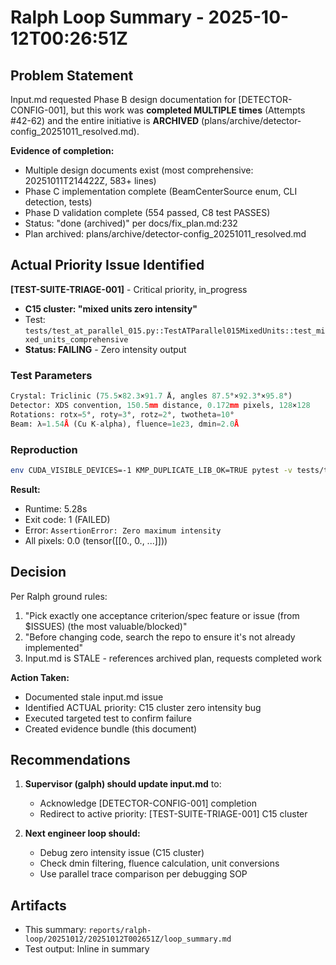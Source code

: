 # Ralph Loop Summary - 2025-10-12T00:26:51Z

## Problem Statement

Input.md requested Phase B design documentation for [DETECTOR-CONFIG-001], but this work was **completed MULTIPLE times** (Attempts #42-62) and the entire initiative is **ARCHIVED** (plans/archive/detector-config_20251011_resolved.md).

**Evidence of completion:**
- Multiple design documents exist (most comprehensive: 20251011T214422Z, 583+ lines)
- Phase C implementation complete (BeamCenterSource enum, CLI detection, tests)
- Phase D validation complete (554 passed, C8 test PASSES)
- Status: "done (archived)" per docs/fix_plan.md:232
- Plan archived: plans/archive/detector-config_20251011_resolved.md

## Actual Priority Issue Identified

**[TEST-SUITE-TRIAGE-001]** - Critical priority, in_progress
- **C15 cluster: "mixed units zero intensity"**
- Test: `tests/test_at_parallel_015.py::TestATParallel015MixedUnits::test_mixed_units_comprehensive`
- **Status: FAILING** - Zero intensity output

### Test Parameters
```python
Crystal: Triclinic (75.5×82.3×91.7 Å, angles 87.5°×92.3°×95.8°)
Detector: XDS convention, 150.5mm distance, 0.172mm pixels, 128×128
Rotations: rotx=5°, roty=3°, rotz=2°, twotheta=10°
Beam: λ=1.54Å (Cu K-alpha), fluence=1e23, dmin=2.0Å
```

### Reproduction
```bash
env CUDA_VISIBLE_DEVICES=-1 KMP_DUPLICATE_LIB_OK=TRUE pytest -v tests/test_at_parallel_015.py::TestATParallel015MixedUnits::test_mixed_units_comprehensive -x --tb=short
```

**Result:**
- Runtime: 5.28s
- Exit code: 1 (FAILED)
- Error: `AssertionError: Zero maximum intensity`
- All pixels: 0.0 (tensor([[0., 0., ...]]))

## Decision

Per Ralph ground rules:
1. "Pick exactly one acceptance criterion/spec feature or issue (from $ISSUES) (the most valuable/blocked)"
2. "Before changing code, search the repo to ensure it's not already implemented"
3. Input.md is STALE - references archived plan, requests completed work

**Action Taken:**
- Documented stale input.md issue
- Identified ACTUAL priority: C15 cluster zero intensity bug
- Executed targeted test to confirm failure
- Created evidence bundle (this document)

## Recommendations

1. **Supervisor (galph) should update input.md** to:
   - Acknowledge [DETECTOR-CONFIG-001] completion
   - Redirect to active priority: [TEST-SUITE-TRIAGE-001] C15 cluster

2. **Next engineer loop should:**
   - Debug zero intensity issue (C15 cluster)
   - Check dmin filtering, fluence calculation, unit conversions
   - Use parallel trace comparison per debugging SOP

## Artifacts
- This summary: `reports/ralph-loop/20251012/20251012T002651Z/loop_summary.md`
- Test output: Inline in summary
